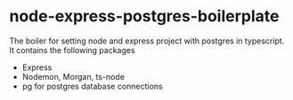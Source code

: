 # node-express-postgres-boilerplate

The boiler for setting node and express project with postgres in typescript. It contains the following packages 

- Express
- Nodemon, Morgan, ts-node
- pg for postgres database connections
